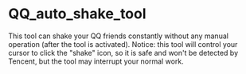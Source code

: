 # QQ_auto_shake_tool
This tool can shake your QQ friends constantly without any manual operation (after the tool is activated). Notice: this tool will control your cursor to click the "shake" icon, so it is safe and won't be detected by Tencent, but the tool may interrupt your normal work.
